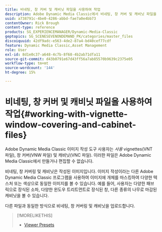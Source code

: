 ```yaml
---
title: 비네팅, 창 커버 및 캐비닛 파일을 사용하여 작업
description: Adobe Dynamic Media Classic에서 비네팅, 창 커버 및 캐비닛 파일을 사용하여 작업하는 방법을 알아봅니다.
uuid: a738791c-4be0-4286-abbd-fae7a0e4bb73
contentOwner: Rick Brough
content-type: reference
products: SG_EXPERIENCEMANAGER/Dynamic-Media-Classic
geptopics: SG_SCENESEVENONDEMAND_PK/categories/master_files
discoiquuid: 42df9adc-e563-4de2-87a4-bd40cef77cdf
feature: Dynamic Media Classic,Asset Management
role: User
exl-id: 8d1e0c37-a648-4c7b-8f68-4b2ab71dfa11
source-git-commit: d43b0791e67d43ff56a7ab85570b9639c2375e05
workflow-type: tm+mt
source-wordcount: '144'
ht-degree: 15%

---
```


# 비네팅, 창 커버 및 캐비닛 파일을 사용하여 작업{#working-with-vignette-window-covering-and-cabinet-files}

Adobe Dynamic Media Classic 이미지 작성 도구 사용자는 *사용* vignettes(VNT 파일), 창 커버(VNW 파일) 및 캐비닛(VNC 파일). 이러한 파일은 Adobe Dynamic Media Classic에서 만들거나 편집할 수 없습니다.

비네팅, 창 커버링 및 캐비닛은 작성된 이미지입니다. 이미지 작성이라는 다른 Adobe Dynamic Media Classic 프로그램을 사용하여 이미지에 개체를 마스킹하여 다양한 텍스처 또는 색상으로 동일한 이미지를 볼 수 있습니다. 예를 들어, 사용자는 다양한 패브릭으로 장식된 소파, 다양한 윈도우 트리트먼트로 장식된 창, 다른 종류의 나무로 마감된 캐비닛을 볼 수 있습니다.

다른 파일과 동일한 방식으로 비네팅, 창 커버링 및 캐비닛을 업로드합니다.

>[!MORELIKETHIS]
>
>* [Viewer Presets](application-setup.md#viewer_presets)

